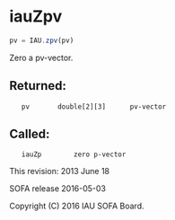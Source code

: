 # iauZpv

```js
pv = IAU.zpv(pv)
```

Zero a pv-vector.

## Returned:
```
   pv       double[2][3]      pv-vector
```

## Called:
```
   iauZp        zero p-vector
```

This revision:  2013 June 18

SOFA release 2016-05-03

Copyright (C) 2016 IAU SOFA Board.